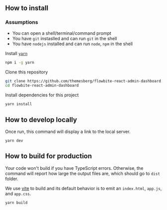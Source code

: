 ## How to install

### Assumptions

- You can open a shell/terminal/command prompt
- You have `git` instaslled and can run `git` in the shell
- You have `nodejs` installed and can run `node`, `npm` in the shell

Install [`yarn`](https://yarnpkg.com/)

```sh
npm i -g yarn
```

Clone this repository

```sh
git clone https://github.com/themesberg/flowbite-react-admin-dashboard.git
cd flowbite-react-admin-dashboard
```

Install dependencies for this project

```sh
yarn install
```

## How to develop locally

Once run, this command will display a link to the local server.

```sh
yarn dev
```

## How to build for production

Your code won't build if you have TypeScript errors. Otherwise, the command will report how large the output files are, which should go to `dist` folder.

We use [vite](https://vitejs.dev) to build and its default behavior is to emit an `index.html`, `app.js`, and `app.css`.

```sh
yarn build
```
